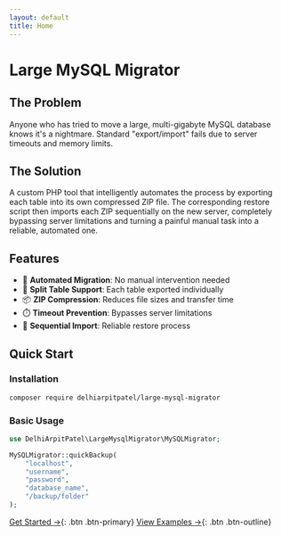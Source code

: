 ```yaml
---
layout: default
title: Home
---
```


# Large MySQL Migrator

## The Problem
Anyone who has tried to move a large, multi-gigabyte MySQL database knows it's a nightmare. Standard "export/import" fails due to server timeouts and memory limits.

## The Solution
A custom PHP tool that intelligently automates the process by exporting each table into its own compressed ZIP file. The corresponding restore script then imports each ZIP sequentially on the new server, completely bypassing server limitations and turning a painful manual task into a reliable, automated one.

## Features
- 🚀 **Automated Migration**: No manual intervention needed
- 💾 **Split Table Support**: Each table exported individually 
- 📦 **ZIP Compression**: Reduces file sizes and transfer time
- ⏱️ **Timeout Prevention**: Bypasses server limitations
- 🔄 **Sequential Import**: Reliable restore process

## Quick Start

### Installation
```bash
composer require delhiarpitpatel/large-mysql-migrator
```

### Basic Usage
```php
use DelhiArpitPatel\LargeMysqlMigrator\MySQLMigrator;

MySQLMigrator::quickBackup(
    "localhost", 
    "username", 
    "password", 
    "database_name", 
    "/backup/folder"
);
```

[Get Started →](/installation){: .btn .btn-primary}
[View Examples →](/examples){: .btn .btn-outline}
